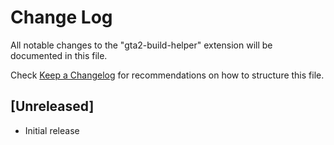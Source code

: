 # Change Log

All notable changes to the "gta2-build-helper" extension will be documented in this file.

Check [Keep a Changelog](http://keepachangelog.com/) for recommendations on how to structure this file.

## [Unreleased]

- Initial release